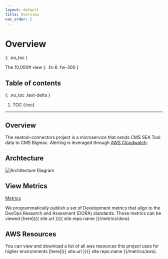 ```yaml
---
layout: default
title: Overview
nav_order: 2
---
```


# Overview

{: .no_toc }

The 10,000ft view
{: .fs-6 .fw-300 }

## Table of contents

{: .no_toc .text-delta }

1. TOC
   {:toc}

---

## Overview

The seatool-connectors project is a microservice that sends CMS SEA Tool data to CMS Bigmac. Alerting is leveraged through [AWS Cloudwatch](https://aws.amazon.com/cloudwatch/).

## Archtecture

![Architecture Diagram](../../../assets/architecture.svg)

## View Metrics

[Metrics](https://Enterprise-CMCS.github.io/seatool-connectors/dora/)

We programmatically publish a set of Development metrics that align to the DevOps Research and Assesment (DORA) standards.  Those metrics can be viewed [here]({{ site.url }}{{ site.repo.name }}/metrics/dora).

## AWS Resources

You can view and download a list of all aws resources this project uses for higher environments [here]({{ site.url }}{{ site.repo.name }}/metrics/aws).